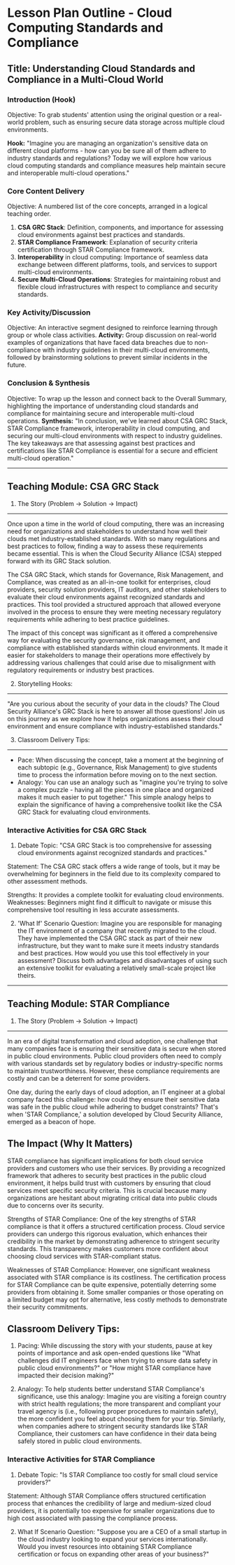 # Lesson Plan Outline - Cloud Computing Standards and Compliance

## Title: Understanding Cloud Standards and Compliance in a Multi-Cloud World

### Introduction (Hook)

Objective: To grab students' attention using the original question or a real-world problem, such as ensuring secure data storage across multiple cloud environments.

**Hook:** "Imagine you are managing an organization's sensitive data on different cloud platforms - how can you be sure all of them adhere to industry standards and regulations? Today we will explore how various cloud computing standards and compliance measures help maintain secure and interoperable multi-cloud operations."

### Core Content Delivery

Objective: A numbered list of the core concepts, arranged in a logical teaching order.
1. **CSA GRC Stack**: Definition, components, and importance for assessing cloud environments against best practices and standards.
2. **STAR Compliance Framework**: Explanation of security criteria certification through STAR Compliance framework.
3. **Interoperability** in cloud computing: Importance of seamless data exchange between different platforms, tools, and services to support multi-cloud environments.
4. **Secure Multi-Cloud Operations**: Strategies for maintaining robust and flexible cloud infrastructures with respect to compliance and security standards.

### Key Activity/Discussion

Objective: An interactive segment designed to reinforce learning through group or whole class activities.
**Activity:** Group discussion on real-world examples of organizations that have faced data breaches due to non-compliance with industry guidelines in their multi-cloud environments, followed by brainstorming solutions to prevent similar incidents in the future.

### Conclusion & Synthesis

Objective: To wrap up the lesson and connect back to the Overall Summary, highlighting the importance of understanding cloud standards and compliance for maintaining secure and interoperable multi-cloud operations.
**Synthesis:** "In conclusion, we've learned about CSA GRC Stack, STAR Compliance framework, interoperability in cloud computing, and securing our multi-cloud environments with respect to industry guidelines. The key takeaways are that assessing against best practices and certifications like STAR Compliance is essential for a secure and efficient multi-cloud operation."


---

## Teaching Module: CSA GRC Stack
1. The Story (Problem -> Solution -> Impact)

---

Once upon a time in the world of cloud computing, there was an increasing need for organizations and stakeholders to understand how well their clouds met industry-established standards. With so many regulations and best practices to follow, finding a way to assess these requirements became essential. This is when the Cloud Security Alliance (CSA) stepped forward with its GRC Stack solution.

The CSA GRC Stack, which stands for Governance, Risk Management, and Compliance, was created as an all-in-one toolkit for enterprises, cloud providers, security solution providers, IT auditors, and other stakeholders to evaluate their cloud environments against recognized standards and practices. This tool provided a structured approach that allowed everyone involved in the process to ensure they were meeting necessary regulatory requirements while adhering to best practice guidelines.

The impact of this concept was significant as it offered a comprehensive way for evaluating the security governance, risk management, and compliance with established standards within cloud environments. It made it easier for stakeholders to manage their operations more effectively by addressing various challenges that could arise due to misalignment with regulatory requirements or industry best practices. 

2. Storytelling Hooks:

---

"Are you curious about the security of your data in the clouds? The Cloud Security Alliance's GRC Stack is here to answer all those questions! Join us on this journey as we explore how it helps organizations assess their cloud environment and ensure compliance with industry-established standards."

3. Classroom Delivery Tips:

---

* Pace: When discussing the concept, take a moment at the beginning of each subtopic (e.g., Governance, Risk Management) to give students time to process the information before moving on to the next section. 
* Analogy: You can use an analogy such as "imagine you're trying to solve a complex puzzle - having all the pieces in one place and organized makes it much easier to put together." This simple analogy helps to explain the significance of having a comprehensive toolkit like the CSA GRC Stack for evaluating cloud environments.

### Interactive Activities for CSA GRC Stack
1. Debate Topic: "CSA GRC Stack is too comprehensive for assessing cloud environments against recognized standards and practices."

Statement: The CSA GRC stack offers a wide range of tools, but it may be overwhelming for beginners in the field due to its complexity compared to other assessment methods. 

Strengths: It provides a complete toolkit for evaluating cloud environments.
Weaknesses: Beginners might find it difficult to navigate or misuse this comprehensive tool resulting in less accurate assessments.

2. 'What If' Scenario Question: Imagine you are responsible for managing the IT environment of a company that recently migrated to the cloud. They have implemented the CSA GRC stack as part of their new infrastructure, but they want to make sure it meets industry standards and best practices. How would you use this tool effectively in your assessment? Discuss both advantages and disadvantages of using such an extensive toolkit for evaluating a relatively small-scale project like theirs.


---

## Teaching Module: STAR Compliance
1. The Story (Problem  ->  Solution  ->  Impact)
---------------
In an era of digital transformation and cloud adoption, one challenge that many companies face is ensuring their sensitive data is secure when stored in public cloud environments. Public cloud providers often need to comply with various standards set by regulatory bodies or industry-specific norms to maintain trustworthiness. However, these compliance requirements are costly and can be a deterrent for some providers.

One day, during the early days of cloud adoption, an IT engineer at a global company faced this challenge: how could they ensure their sensitive data was safe in the public cloud while adhering to budget constraints? That's when 'STAR Compliance,' a solution developed by Cloud Security Alliance, emerged as a beacon of hope.

The Impact (Why It Matters)
--------------------------
STAR compliance has significant implications for both cloud service providers and customers who use their services. By providing a recognized framework that adheres to security best practices in the public cloud environment, it helps build trust with customers by ensuring that cloud services meet specific security criteria. This is crucial because many organizations are hesitant about migrating critical data into public clouds due to concerns over its security.

Strengths of STAR Compliance: One of the key strengths of STAR compliance is that it offers a structured certification process. Cloud service providers can undergo this rigorous evaluation, which enhances their credibility in the market by demonstrating adherence to stringent security standards. This transparency makes customers more confident about choosing cloud services with STAR-compliant status.

Weaknesses of STAR Compliance: However, one significant weakness associated with STAR compliance is its costliness. The certification process for STAR Compliance can be quite expensive, potentially deterring some providers from obtaining it. Some smaller companies or those operating on a limited budget may opt for alternative, less costly methods to demonstrate their security commitments.

Classroom Delivery Tips:
------------------------
1. Pacing: While discussing the story with your students, pause at key points of importance and ask open-ended questions like "What challenges did IT engineers face when trying to ensure data safety in public cloud environments?" or "How might STAR compliance have impacted their decision making?"

2. Analogy: To help students better understand STAR Compliance's significance, use this analogy: Imagine you are visiting a foreign country with strict health regulations; the more transparent and compliant your travel agency is (i.e., following proper procedures to maintain safety), the more confident you feel about choosing them for your trip. Similarly, when companies adhere to stringent security standards like STAR Compliance, their customers can have confidence in their data being safely stored in public cloud environments.

### Interactive Activities for STAR Compliance
1. Debate Topic: "Is STAR Compliance too costly for small cloud service providers?"

Statement: Although STAR Compliance offers structured certification process that enhances the credibility of large and medium-sized cloud providers, it is potentially too expensive for smaller organizations due to high cost associated with passing the compliance process. 

2. What If Scenario Question: "Suppose you are a CEO of a small startup in the cloud industry looking to expand your services internationally. Would you invest resources into obtaining STAR Compliance certification or focus on expanding other areas of your business?"